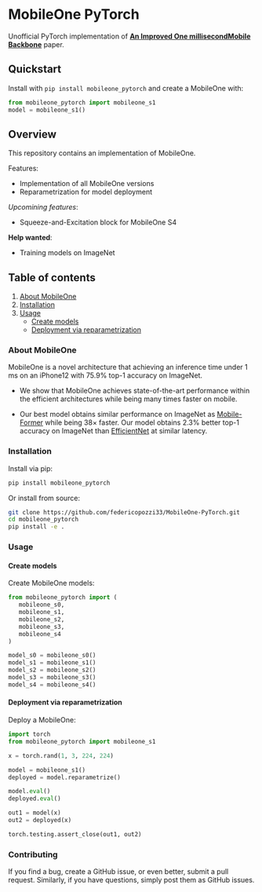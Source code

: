 # MobileOne PyTorch

Unofficial PyTorch implementation of
[**An Improved One millisecondMobile Backbone**](https://arxiv.org/pdf/2206.04040.pdf) paper.

## Quickstart

Install with `pip install mobileone_pytorch` and create a MobileOne with:

```python
from mobileone_pytorch import mobileone_s1
model = mobileone_s1()
```

## Overview

This repository contains an implementation of MobileOne.

Features:

- Implementation of all MobileOne versions
- Reparametrization for model deployment

*Upcomining features*:

- Squeeze-and-Excitation block for MobileOne S4

**Help wanted**:

- Training models on ImageNet

## Table of contents

1. [About MobileOne](#about-mobileone)
2. [Installation](#installation)
3. [Usage](#usage)
   - [Create models](#create-models)
   - [Deployment via reparametrization](#deployment)

### About MobileOne

MobileOne is a novel architecture that achieving an inference time
under 1 ms on an iPhone12 with 75.9% top-1 accuracy on ImageNet.

- We show that MobileOne achieves state-of-the-art performance
within the efficient architectures while being many times faster
on mobile.

- Our best model obtains similar performance on ImageNet
as [Mobile-Former](https://arxiv.org/abs/2108.05895) while being 38× faster.
Our model obtains 2.3% better top-1 accuracy on ImageNet
than [EfficientNet](https://arxiv.org/abs/1905.11946) at similar latency.

### Installation

Install via pip:

```bash
pip install mobileone_pytorch
```

Or install from source:

```bash
git clone https://github.com/federicopozzi33/MobileOne-PyTorch.git
cd mobileone_pytorch
pip install -e .
```

### Usage

#### Create models

Create MobileOne models:

```python
from mobileone_pytorch import (
   mobileone_s0, 
   mobileone_s1, 
   mobileone_s2, 
   mobileone_s3, 
   mobileone_s4
)

model_s0 = mobileone_s0()
model_s1 = mobileone_s1()
model_s2 = mobileone_s2()
model_s3 = mobileone_s3()
model_s4 = mobileone_s4()
```

#### Deployment via reparametrization

Deploy a MobileOne:

```python
import torch
from mobileone_pytorch import mobileone_s1

x = torch.rand(1, 3, 224, 224)

model = mobileone_s1()
deployed = model.reparametrize()

model.eval()
deployed.eval()

out1 = model(x)
out2 = deployed(x)

torch.testing.assert_close(out1, out2)
```

### Contributing

If you find a bug, create a GitHub issue, or even better, submit a pull request.
Similarly, if you have questions, simply post them as GitHub issues.
